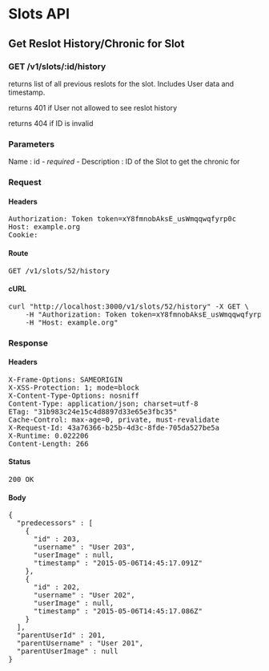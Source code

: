 # Slots API

## Get Reslot History/Chronic for Slot

### GET /v1/slots/:id/history

returns list of all previous reslots for the slot. Includes User data and timestamp.

returns 401 if User not allowed to see reslot history

returns 404 if ID is invalid

### Parameters

Name : id *- required -*
Description : ID of the Slot to get the chronic for

### Request

#### Headers

<pre>Authorization: Token token=xY8fmnobAksE_usWmqqwqfyrp0c
Host: example.org
Cookie: </pre>

#### Route

<pre>GET /v1/slots/52/history</pre>

#### cURL

<pre class="request">curl &quot;http://localhost:3000/v1/slots/52/history&quot; -X GET \
	-H &quot;Authorization: Token token=xY8fmnobAksE_usWmqqwqfyrp0c&quot; \
	-H &quot;Host: example.org&quot;</pre>

### Response

#### Headers

<pre>X-Frame-Options: SAMEORIGIN
X-XSS-Protection: 1; mode=block
X-Content-Type-Options: nosniff
Content-Type: application/json; charset=utf-8
ETag: &quot;31b983c24e15c4d8897d33e65e3fbc35&quot;
Cache-Control: max-age=0, private, must-revalidate
X-Request-Id: 43a76366-b25b-4d3c-8fde-705da527be5a
X-Runtime: 0.022206
Content-Length: 266</pre>

#### Status

<pre>200 OK</pre>

#### Body

<pre>{
  "predecessors" : [
    {
      "id" : 203,
      "username" : "User 203",
      "userImage" : null,
      "timestamp" : "2015-05-06T14:45:17.091Z"
    },
    {
      "id" : 202,
      "username" : "User 202",
      "userImage" : null,
      "timestamp" : "2015-05-06T14:45:17.086Z"
    }
  ],
  "parentUserId" : 201,
  "parentUsername" : "User 201",
  "parentUserImage" : null
}</pre>
